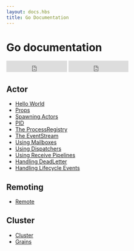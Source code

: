 ```yaml
---
layout: docs.hbs
title: Go Documentation
---
```

# Go documentation

<iframe src="https://ghbtns.com/github-btn.html?user=AsynkronIT&repo=protoactor-go&type=star&count=true&size=large" frameborder="0" scrolling="0" width="160px" height="30px"></iframe>
<iframe src="https://ghbtns.com/github-btn.html?user=AsynkronIT&repo=protoactor-go&type=fork&count=true&size=large" frameborder="0" scrolling="0" width="158px" height="30px"></iframe>

## Actor
- [Hello World](hello-world.md)
- [Props](props.md)
- [Spawning Actors](spawn.md)
- [PID](pid.md)
- [The ProcessRegistry](processregistry.md)
- [The EventStream](eventstream.md)
- [Using Mailboxes](mailboxes.md)
- [Using Dispatchers](dispatchers.md)
- [Using Receive Pipelines](receive-pipeline.md)
- [Handling DeadLetter](deadletter.md)
- [Handling Lifecycle Events](lifecycle-events.md)

## Remoting
- [Remote](remote.md)

## Cluster
- [Cluster](cluster.md)
- [Grains](grains.md)